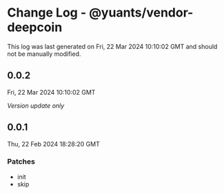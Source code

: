 # Change Log - @yuants/vendor-deepcoin

This log was last generated on Fri, 22 Mar 2024 10:10:02 GMT and should not be manually modified.

## 0.0.2
Fri, 22 Mar 2024 10:10:02 GMT

_Version update only_

## 0.0.1
Thu, 22 Feb 2024 18:28:20 GMT

### Patches

- init
- skip

